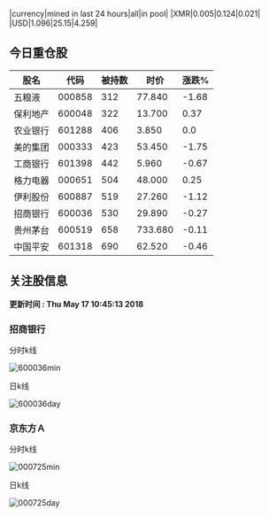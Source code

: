 |currency|mined in last 24 hours|all|in pool|
|XMR|0.005|0.124|0.021|
|USD|1.096|25.15|4.259|

## 今日重仓股 

|股名|代码|被持数|时价|涨跌%|
|---|---|---|---|---|
|五粮液|000858|312|77.840|-1.68|
|保利地产|600048|322|13.700|0.37|
|农业银行|601288|406|3.850|0.0|
|美的集团|000333|423|53.450|-1.75|
|工商银行|601398|442|5.960|-0.67|
|格力电器|000651|504|48.000|0.25|
|伊利股份|600887|519|27.260|-1.12|
|招商银行|600036|530|29.890|-0.27|
|贵州茅台|600519|658|733.680|-0.11|
|中国平安|601318|690|62.520|-0.46|

## 关注股信息
**更新时间 : Thu May 17 10:45:13 2018**
### 招商银行 
分时k线

![600036min](http://image.sinajs.cn/newchart/min/n/sh600036.gif)

日k线

![600036day](http://image.sinajs.cn/newchart/daily/n/sh600036.gif)

### 京东方Ａ 
分时k线

![000725min](http://image.sinajs.cn/newchart/min/n/sz000725.gif)

日k线

![000725day](http://image.sinajs.cn/newchart/daily/n/sz000725.gif)
